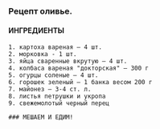 ### Рецепт оливье.

#### ИНГРЕДИЕНТЫ

    1. картоха вареная – 4 шт. 
    2. морковка - 1 шт.
    3. яйца сваренные вкрутую – 4 шт.
    4. колбаса вареная "докторская" – 300 г
    5. огурцы соленые – 4 шт. 
    6. горошек зеленый – 1 банка весом 200 г
    7. майонез – 3-4 ст. л.
    8. листья петрушки и укропа 
    9. свежемолотый черный перец

    ### МЕШАЕМ И ЕДИМ!